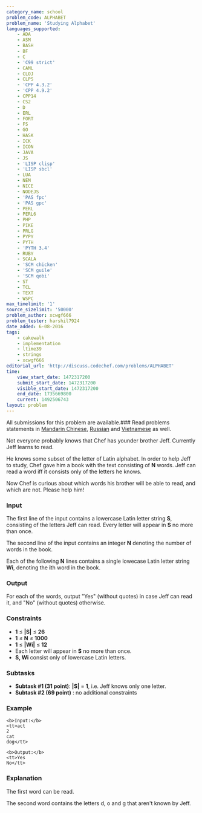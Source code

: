 ```yaml
---
category_name: school
problem_code: ALPHABET
problem_name: 'Studying Alphabet'
languages_supported:
    - ADA
    - ASM
    - BASH
    - BF
    - C
    - 'C99 strict'
    - CAML
    - CLOJ
    - CLPS
    - 'CPP 4.3.2'
    - 'CPP 4.9.2'
    - CPP14
    - CS2
    - D
    - ERL
    - FORT
    - FS
    - GO
    - HASK
    - ICK
    - ICON
    - JAVA
    - JS
    - 'LISP clisp'
    - 'LISP sbcl'
    - LUA
    - NEM
    - NICE
    - NODEJS
    - 'PAS fpc'
    - 'PAS gpc'
    - PERL
    - PERL6
    - PHP
    - PIKE
    - PRLG
    - PYPY
    - PYTH
    - 'PYTH 3.4'
    - RUBY
    - SCALA
    - 'SCM chicken'
    - 'SCM guile'
    - 'SCM qobi'
    - ST
    - TCL
    - TEXT
    - WSPC
max_timelimit: '1'
source_sizelimit: '50000'
problem_author: xcwgf666
problem_tester: harshil7924
date_added: 6-08-2016
tags:
    - cakewalk
    - implementation
    - ltime39
    - strings
    - xcwgf666
editorial_url: 'http://discuss.codechef.com/problems/ALPHABET'
time:
    view_start_date: 1472317200
    submit_start_date: 1472317200
    visible_start_date: 1472317200
    end_date: 1735669800
    current: 1492506743
layout: problem
---
```

All submissions for this problem are available.###  Read problems statements in [Mandarin Chinese](http://www.codechef.com/download/translated/LTIME39/mandarin/ALPHABET.pdf), [Russian](http://www.codechef.com/download/translated/LTIME39/russian/ALPHABET.pdf) and [Vietnamese](http://www.codechef.com/download/translated/LTIME39/vietnamese/ALPHABET.pdf) as well.

Not everyone probably knows that Chef has younder brother Jeff. Currently Jeff learns to read.

He knows some subset of the letter of Latin alphabet. In order to help Jeff to study, Chef gave him a book with the text consisting of **N** words. Jeff can read a word iff it consists only of the letters he knows.

Now Chef is curious about which words his brother will be able to read, and which are not. Please help him!

### Input

The first line of the input contains a lowercase Latin letter string **S**, consisting of the letters Jeff can read. Every letter will appear in **S** no more than once.

The second line of the input contains an integer **N** denoting the number of words in the book.

Each of the following **N** lines contains a single lowecase Latin letter string **Wi**, denoting the **i**th word in the book.

### Output

For each of the words, output "Yes" (without quotes) in case Jeff can read it, and "No" (without quotes) otherwise.

### Constraints

- **1** ≤ **|S|** ≤ **26**
- **1** ≤ **N** ≤ **1000**
- **1** ≤ **|Wi|** ≤ **12**
- Each letter will appear in **S** no more than once.
- **S, Wi** consist only of lowercase Latin letters.

### Subtasks

- **Subtask #1 (31 point)**: **|S|** = **1**, i.e. Jeff knows only one letter.
- **Subtask #2 (69 point)** : no additional constraints

### Example

```
<b>Input:</b>
<tt>act
2
cat
dog</tt>

<b>Output:</b>
<tt>Yes
No</tt>

```
### Explanation

The first word can be read.

The second word contains the letters d, o and g that aren't known by Jeff.